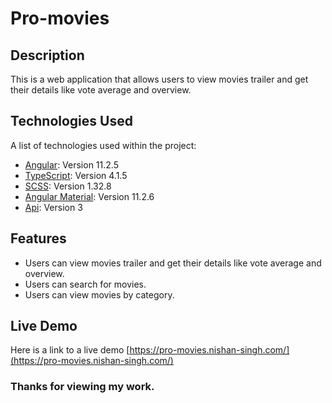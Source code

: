 # Pro-movies

## Description
This is a web application that allows users to view movies trailer and get their details like vote average and overview.

## Technologies Used
A list of technologies used within the project:
* [Angular](https://angular.io/): Version 11.2.5
* [TypeScript](https://www.typescriptlang.org/): Version 4.1.5
* [SCSS](https://sass-lang.com/): Version 1.32.8
* [Angular Material](https://material.angular.io/): Version 11.2.6
* [Api](https://www.themoviedb.org/): Version 3

## Features
* Users can view movies trailer and get their details like vote average and overview.
* Users can search for movies.
* Users can view movies by category.

## Live Demo
Here is a link to a live demo [https://pro-movies.nishan-singh.com/](https://pro-movies.nishan-singh.com/)

### Thanks for viewing my work.

